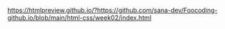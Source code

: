 https://htmlpreview.github.io/?https://github.com/sana-dev/Foocoding-github.io/blob/main/html-css/week02/index.html


